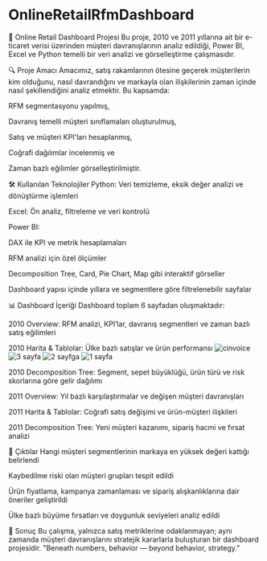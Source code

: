 # OnlineRetailRfmDashboard
🛒 Online Retail Dashboard Projesi
Bu proje, 2010 ve 2011 yıllarına ait bir e-ticaret verisi üzerinden müşteri davranışlarının analiz edildiği, Power BI, Excel ve Python temelli bir veri analizi ve görselleştirme çalışmasıdır.

🔍 Proje Amacı
Amacımız, satış rakamlarının ötesine geçerek müşterilerin kim olduğunu, nasıl davrandığını ve markayla olan ilişkilerinin zaman içinde nasıl şekillendiğini analiz etmektir. Bu kapsamda:

RFM segmentasyonu yapılmış,

Davranış temelli müşteri sınıflamaları oluşturulmuş,

Satış ve müşteri KPI'ları hesaplanmış,

Coğrafi dağılımlar incelenmiş ve

Zaman bazlı eğilimler görselleştirilmiştir.

🛠️ Kullanılan Teknolojiler
Python: Veri temizleme, eksik değer analizi ve dönüştürme işlemleri

Excel: Ön analiz, filtreleme ve veri kontrolü

Power BI:

DAX ile KPI ve metrik hesaplamaları

RFM analizi için özel ölçümler

Decomposition Tree, Card, Pie Chart, Map gibi interaktif görseller

Dashboard yapısı içinde yıllara ve segmentlere göre filtrelenebilir sayfalar

📊 Dashboard İçeriği
Dashboard toplam 6 sayfadan oluşmaktadır:

2010 Overview: RFM analizi, KPI’lar, davranış segmentleri ve zaman bazlı satış eğilimleri

2010 Harita & Tablolar: Ülke bazlı satışlar ve ürün performansı
![cinvoice](https://github.com/user-attachments/assets/41bc1c3a-ac5d-471c-9329-6a02e77420a2)
![3 sayfa](https://github.com/user-attachments/assets/672aff5a-4cf2-42b2-9824-098f255c3825)
![2 sayfga](https://github.com/user-attachments/assets/94267eac-a271-4cb6-b122-2603b6b5b83a)
![1 sayfa](https://github.com/user-attachments/assets/7c8adc2f-9882-42f0-8c97-6a90c27a85a0)

2010 Decomposition Tree: Segment, sepet büyüklüğü, ürün türü ve risk skorlarına göre gelir dağılımı

2011 Overview: Yıl bazlı karşılaştırmalar ve değişen müşteri davranışları

2011 Harita & Tablolar: Coğrafi satış değişimi ve ürün-müşteri ilişkileri

2011 Decomposition Tree: Yeni müşteri kazanımı, sipariş hacmi ve fırsat analizi

📌 Çıktılar
Hangi müşteri segmentlerinin markaya en yüksek değeri kattığı belirlendi

Kaybedilme riski olan müşteri grupları tespit edildi

Ürün fiyatlama, kampanya zamanlaması ve sipariş alışkanlıklarına dair öneriler geliştirildi

Ülke bazlı büyüme fırsatları ve doygunluk seviyeleri analiz edildi

💬 Sonuç
Bu çalışma, yalnızca satış metriklerine odaklanmayan; aynı zamanda müşteri davranışlarını stratejik kararlarla buluşturan bir dashboard projesidir.
"Beneath numbers, behavior — beyond behavior, strategy."



